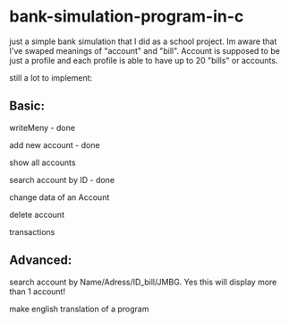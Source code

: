 # bank-simulation-program-in-c
just a simple bank simulation that I did as a school project.
Im aware that I've swaped meanings of "account" and "bill". Account is supposed to be just a profile and each profile is able to have up to
20 "bills" or accounts.

still a lot to implement:


## Basic:

writeMeny - done

add new account - done

show all accounts

search account by ID - done

change data of an Account

delete account

transactions


## Advanced:

search account by Name/Adress/ID_bill/JMBG.  Yes this will display more than 1 account!

make english translation of a program
